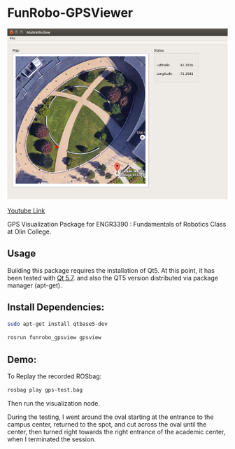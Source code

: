 # FunRobo-GPSViewer

![Demo](images/demo.png)

[Youtube Link](https://youtu.be/9j7yDv_H1Ng)

GPS Visualization Package for ENGR3390 : Fundamentals of Robotics Class at Olin College.

## Usage

Building this package requires the installation of Qt5.
At this point, it has been tested with [Qt 5.7](https://www.qt.io/qt5-7/).
and also the QT5 version distributed via package manager (apt-get).

## Install Dependencies:

``` bash
sudo apt-get install qtbase5-dev
```

```bash
rosrun funrobo_gpsview gpsview
```

## Demo:

To Replay the recorded ROSbag:

```bash
rosbag play gps-test.bag
```

Then run the visualization node.

During the testing, I went around the oval starting at the entrance to the campus center, returned to the spot, and cut across the oval until the center, then turned right towards the right entrance of the academic center, when I terminated the session.
